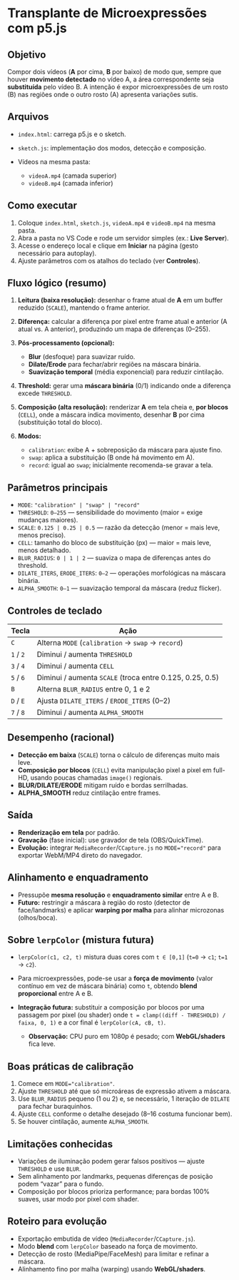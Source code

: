 # Transplante de Microexpressões com p5.js

## Objetivo

Compor dois vídeos (**A** por cima, **B** por baixo) de modo que, sempre que houver **movimento detectado** no vídeo A, a área correspondente seja **substituída** pelo vídeo B. A intenção é expor microexpressões de um rosto (B) nas regiões onde o outro rosto (A) apresenta variações sutis.

## Arquivos

* `index.html`: carrega p5.js e o sketch.
* `sketch.js`: implementação dos modos, detecção e composição.
* Vídeos na mesma pasta:

  * `videoA.mp4` (camada superior)
  * `videoB.mp4` (camada inferior)

## Como executar

1. Coloque `index.html`, `sketch.js`, `videoA.mp4` e `videoB.mp4` na mesma pasta.
2. Abra a pasta no VS Code e rode um servidor simples (ex.: **Live Server**).
3. Acesse o endereço local e clique em **Iniciar** na página (gesto necessário para autoplay).
4. Ajuste parâmetros com os atalhos do teclado (ver **Controles**).

## Fluxo lógico (resumo)

1. **Leitura (baixa resolução):** desenhar o frame atual de **A** em um buffer reduzido (`SCALE`), mantendo o frame anterior.
2. **Diferença:** calcular a diferença por pixel entre frame atual e anterior (A atual vs. A anterior), produzindo um mapa de diferenças (0–255).
3. **Pós-processamento (opcional):**

   * **Blur** (desfoque) para suavizar ruído.
   * **Dilate/Erode** para fechar/abrir regiões na máscara binária.
   * **Suavização temporal** (média exponencial) para reduzir cintilação.
4. **Threshold:** gerar uma **máscara binária** (0/1) indicando onde a diferença excede `THRESHOLD`.
5. **Composição (alta resolução):** renderizar **A** em tela cheia e, **por blocos** (`CELL`), onde a máscara indica movimento, desenhar **B** por cima (substituição total do bloco).
6. **Modos:**

   * `calibration`: exibe A + sobreposição da máscara para ajuste fino.
   * `swap`: aplica a substituição (B onde há movimento em A).
   * `record`: igual ao `swap`; inicialmente recomenda-se gravar a tela.

## Parâmetros principais

* `MODE`: `"calibration" | "swap" | "record"`
* `THRESHOLD`: `0–255` — sensibilidade do movimento (maior = exige mudanças maiores).
* `SCALE`: `0.125 | 0.25 | 0.5` — razão da detecção (menor = mais leve, menos preciso).
* `CELL`: tamanho do bloco de substituição (px) — maior = mais leve, menos detalhado.
* `BLUR_RADIUS`: `0 | 1 | 2` — suaviza o mapa de diferenças antes do threshold.
* `DILATE_ITERS`, `ERODE_ITERS`: `0–2` — operações morfológicas na máscara binária.
* `ALPHA_SMOOTH`: `0–1` — suavização temporal da máscara (reduz flicker).

## Controles de teclado

| Tecla     | Ação                                                     |
| --------- | -------------------------------------------------------- |
| `C`       | Alterna `MODE` (`calibration` → `swap` → `record`)       |
| `1` / `2` | Diminui / aumenta `THRESHOLD`                            |
| `3` / `4` | Diminui / aumenta `CELL`                                 |
| `5` / `6` | Diminui / aumenta `SCALE` (troca entre 0.125, 0.25, 0.5) |
| `B`       | Alterna `BLUR_RADIUS` entre 0, 1 e 2                     |
| `D` / `E` | Ajusta `DILATE_ITERS` / `ERODE_ITERS` (0–2)              |
| `7` / `8` | Diminui / aumenta `ALPHA_SMOOTH`                         |

## Desempenho (racional)

* **Detecção em baixa** (`SCALE`) torna o cálculo de diferenças muito mais leve.
* **Composição por blocos** (`CELL`) evita manipulação pixel a pixel em full-HD, usando poucas chamadas `image()` regionais.
* **BLUR/DILATE/ERODE** mitigam ruído e bordas serrilhadas.
* **ALPHA\_SMOOTH** reduz cintilação entre frames.

## Saída

* **Renderização em tela** por padrão.
* **Gravação** (fase inicial): use gravador de tela (OBS/QuickTime).
* **Evolução:** integrar `MediaRecorder`/`CCapture.js` no `MODE="record"` para exportar WebM/MP4 direto do navegador.

## Alinhamento e enquadramento

* Pressupõe **mesma resolução** e **enquadramento similar** entre A e B.
* **Futuro:** restringir a máscara à região do rosto (detector de face/landmarks) e aplicar **warping por malha** para alinhar microzonas (olhos/boca).

## Sobre `lerpColor` (mistura futura)

* `lerpColor(c1, c2, t)` mistura duas cores com `t ∈ [0,1]` (`t=0` → `c1`; `t=1` → `c2`).
* Para microexpressões, pode-se usar a **força de movimento** (valor contínuo em vez de máscara binária) como `t`, obtendo **blend proporcional** entre A e B.
* **Integração futura:** substituir a composição por blocos por uma passagem por pixel (ou shader) onde `t = clamp((diff - THRESHOLD) / faixa, 0, 1)` e a cor final é `lerpColor(cA, cB, t)`.

  * **Observação:** CPU puro em 1080p é pesado; com **WebGL/shaders** fica leve.

## Boas práticas de calibração

1. Comece em `MODE="calibration"`.
2. Ajuste `THRESHOLD` até que só microáreas de expressão ativem a máscara.
3. Use `BLUR_RADIUS` pequeno (1 ou 2) e, se necessário, 1 iteração de `DILATE` para fechar buraquinhos.
4. Ajuste `CELL` conforme o detalhe desejado (8–16 costuma funcionar bem).
5. Se houver cintilação, aumente `ALPHA_SMOOTH`.

## Limitações conhecidas

* Variações de iluminação podem gerar falsos positivos — ajuste `THRESHOLD` e use `BLUR`.
* Sem alinhamento por landmarks, pequenas diferenças de posição podem “vazar” para o fundo.
* Composição por blocos prioriza performance; para bordas 100% suaves, usar modo por pixel com shader.

## Roteiro para evolução

* Exportação embutida de vídeo (`MediaRecorder`/`CCapture.js`).
* Modo **blend** com `lerpColor` baseado na força de movimento.
* Detecção de rosto (MediaPipe/FaceMesh) para limitar e refinar a máscara.
* Alinhamento fino por malha (warping) usando **WebGL/shaders**.
